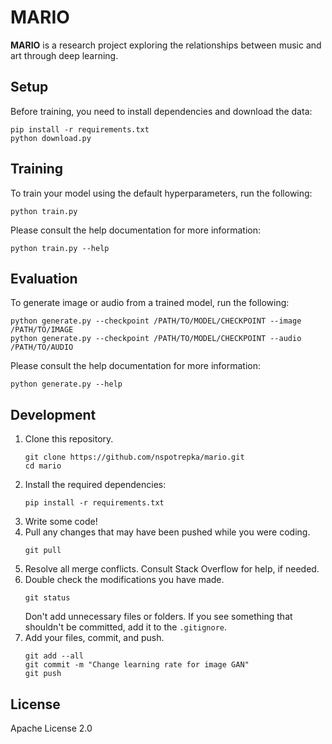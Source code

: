 # MARIO

**MARIO** is a research project exploring the relationships between music and
art through deep learning.

## Setup

Before training, you need to install dependencies and download the data:
```
pip install -r requirements.txt
python download.py
```

## Training

To train your model using the default hyperparameters, run the following:
```
python train.py
```

Please consult the help documentation for more information:
```
python train.py --help
```

## Evaluation

To generate image or audio from a trained model, run the following:

```
python generate.py --checkpoint /PATH/TO/MODEL/CHECKPOINT --image /PATH/TO/IMAGE
python generate.py --checkpoint /PATH/TO/MODEL/CHECKPOINT --audio /PATH/TO/AUDIO
```

Please consult the help documentation for more information:
```
python generate.py --help
```

## Development

1. Clone this repository.
    ```
    git clone https://github.com/nspotrepka/mario.git
    cd mario
    ```
2. Install the required dependencies:
    ```
    pip install -r requirements.txt
    ```
3. Write some code!
4. Pull any changes that may have been pushed while you were coding.
    ```
    git pull
    ```
5. Resolve all merge conflicts. Consult Stack Overflow for help, if needed.
6. Double check the modifications you have made.
    ```
    git status
    ```
    Don't add unnecessary files or folders. If you see something that shouldn't
    be committed, add it to the `.gitignore`.
7. Add your files, commit, and push.
    ```
    git add --all
    git commit -m "Change learning rate for image GAN"
    git push
    ```

## License

Apache License 2.0
